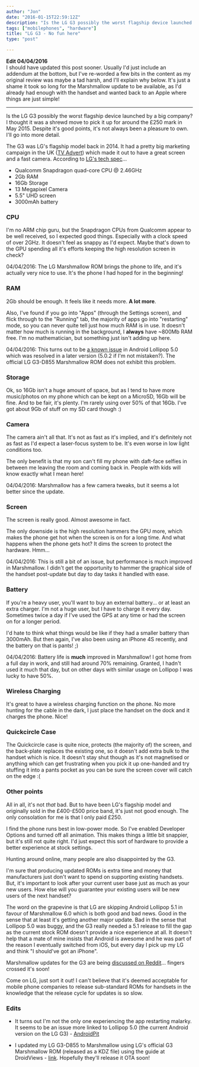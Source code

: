 ```yaml
---
author: "Jon"
date: "2016-01-15T22:59:12Z"
description: "Is the LG G3 possibly the worst flagship device launched by a big company? Let us find out..."
tags: ["mobilephones", "hardware"]
title: "LG G3 - No fun here"
type: "post"

---
```

**Edit 04/04/2016**<br/>
I should have updated this post sooner. Usually I'd just include an addendum at the bottom, but I've re-worded a few bits in the content as my original review was maybe a tad harsh, and I'll explain why below. It's just a shame it took so long for the Marshmallow update to be available, as I'd already had enough with the handset and wanted back to an Apple where things are just simple!
<hr/>
Is the LG G3 possibly the worst flagship device launched by a big company? I thought it was a shrewd move to pick it up for around the £250 mark in May 2015. Despite it's good points, it's not always been a pleasure to own. I'll go into more detail.

The G3 was LG's flagship model back in 2014. It had a pretty big marketing campaign in the UK ([TV Advert](https://www.youtube.com/watch?v=HBMaWt3kqGg)) which made it out to have a great screen and a fast camera. According to [LG's tech spec](http://www.lg.com/uk/mobile-phones/lg-D855/technical-specifications)...

* Qualcomm Snapdragon quad-core CPU @ 2.46GHz
* 2Gb RAM
* 16Gb Storage
* 13 Megapixel Camera
* 5.5\" UHD screen
* 3000mAh battery

### CPU

I'm no ARM chip guru, but the Snapdragon CPUs from Qualcomm appear to be well received, so I expected good things. Especially with a clock speed of over 2GHz. It doesn't feel as snappy as I'd expect. Maybe that's down to the GPU spending all it's efforts keeping the high resolution screen in check?

04/04/2016: The LG Marshmallow ROM brings the phone to life, and it's actually very nice to use. It's the phone I had hoped for in the beginning!

### RAM

2Gb should be enough. It feels like it needs more. **A lot more**.

Also, I've found if you go into "Apps" (through the Settings screen), and flick through to the "Running" tab, the majority of apps go into "restarting" mode, so you can never quite tell just how much RAM is in use. It doesn't matter how much is running in the background, I **always** have ~800Mb RAM free. I'm no mathematician, but something just isn't adding up here.

04/04/2016: This turns out to be [a known issue](https://www.reddit.com/r/Android/comments/2me1m8/serious_memory_leak_in_android_lollipop/) in Android Lollipop 5.0 which was resolved in a later version (5.0.2 if I'm not mistaken?). The official LG G3-D855 Marshmallow ROM does not exhibit this problem.

### Storage

Ok, so 16Gb isn't a huge amount of space, but as I tend to have more music/photos on my phone which can be kept on a MicroSD, 16Gb will be fine. And to be fair, it's plenty. I'm rarely using over 50% of that 16Gb. I've got about 9Gb of stuff on my SD card though :)

### Camera

The camera ain't all that. It's not as fast as it's implied, and it's definitely not as fast as I'd expect a laser-focus system to be. It's even worse in low light conditions too.

The only benefit is that my son can't fill my phone with daft-face selfies in between me leaving the room and coming back in. People with kids will know exactly what I mean here!

04/04/2016: Marshmallow has a few camera tweaks, but it seems a lot better since the update.

### Screen

The screen is really good. Almost awesome in fact.

The only downside is the high resolution hammers the GPU more, which makes the phone get hot when the screen is on for a long time. And what happens when the phone gets hot? It dims the screen to protect the hardware. Hmm...

04/04/2016: This is still a bit of an issue, but performance is much improved in Marshmallow. I didn't get the opportunity to hammer the graphical side of the handset post-update but day to day tasks it handled with ease.

### Battery

If you're a heavy user, you'll want to buy an external battery... or at least an extra charger.
I'm not a huge user, but I have to charge it every day. Sometimes twice a day if I've used the GPS at any time or had the screen on for a longer period.

I'd hate to think what things would be like if they had a smaller battery than 3000mAh. But then again, I've also been using an iPhone 4S recently, and the battery on that is pants! ;)

04/04/2016: Battery life is **much** improved in Marshmallow! I got home from a full day in work, and still had around 70% remaining. Granted, I hadn't used it much that day, but on other days with similar usage on Lollipop I was lucky to have 50%.

### Wireless Charging

It's great to have a wireless charging function on the phone. No more hunting for the cable in the dark, I just place the handset on the dock and it charges the phone. Nice!

### Quickcircle Case

The Quickcircle case is quite nice, protects (the majority of) the screen, and the back-plate replaces the existing one, so it doesn't add extra bulk to the handset which is nice. It doesn't stay shut though as it's not magnetised or anything which can get frustrating when you pick it up one-handed and try stuffing it into a pants pocket as you can be sure the screen cover will catch on the edge :(

### Other points

All in all, it's not *that* bad. But to have been LG's flagship model and originally sold in the £400-£500 price band, it's just not good enough. The only consolation for me is that I only paid £250.

I find the phone runs best in low-power mode. So I've enabled Developer Options and turned off all animation. This makes things a little bit snappier, but it's still not quite right. I'd just expect this sort of hardware to provide a better experience at stock settings.

Hunting around online, many people are also disappointed by the G3.

I'm sure that producing updated ROMs is extra time and money that manufacturers just don't want to spend on supporting existing handsets. But, it's important to look after your current user base just as much as your new users. How else will you guarantee your existing users will be new users of the next handset?

The word on the grapevine is that LG are skipping Android Lollipop 5.1 in favour of Marshmallow 6.0 which is both good and bad news. Good in the sense that at least it's getting another major update. Bad in the sense that Lollipop 5.0 was buggy, and the G3 really needed a 5.1 release to fill the gap as the current stock ROM doesn't provide a nice experience at all. It doesn't help that a mate of mine insists that Android is awesome and he was part of the reason I eventually switched from iOS, but every day I pick up my LG and think "I should've got an iPhone".

Marshmallow updates for the G3 are being [discussed on Reddit](https://www.reddit.com/r/LGG3/comments/3zfle3/marshmallow_otas_and_you/)... fingers crossed it's soon!

Come on LG, just sort it out! I can't believe that it's deemed acceptable for mobile phone companies to release sub-standard ROMs for handsets in the knowledge that the release cycle for updates is so slow.


### Edits ###

* It turns out I'm not the only one experiencing the app restarting malarky. It seems to be an issue more linked to Lollipop 5.0 (the current Android version on the LG G3) - [AndroidPit](https://www.androidpit.com/android-5-0-lollipop-bug-apps-frequently-restart-in-background)

* I updated my LG G3-D855 to Marshmallow using LG's official G3 Marshmallow ROM (released as a KDZ file) using the guide at DroidViews - [link](http://www.droidviews.com/install-marshmallow-kdz-lg-g3-d855-using-flash-tool/). Hopefully they'll release it OTA soon!

